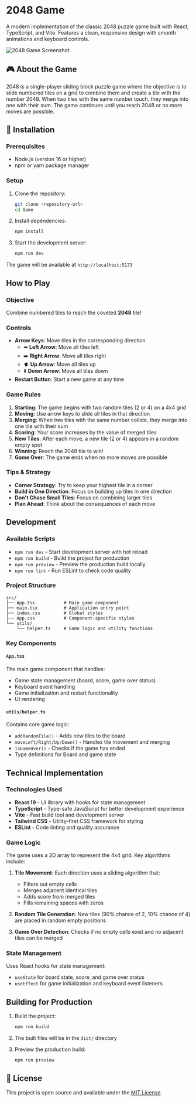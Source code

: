 # 2048 Game

A modern implementation of the classic 2048 puzzle game built with React, TypeScript, and Vite. Features a clean, responsive design with smooth animations and keyboard controls.

![2048 Game Screenshot](https://i.postimg.cc/8cv9nfL9/Screenshot-2025-10-16-000927.png)

## 🎮 About the Game

2048 is a single-player sliding block puzzle game where the objective is to slide numbered tiles on a grid to combine them and create a tile with the number 2048. When two tiles with the same number touch, they merge into one with their sum. The game continues until you reach 2048 or no more moves are possible.

## 🚀 Installation

### Prerequisites

- Node.js (version 16 or higher)
- npm or yarn package manager

### Setup

1. Clone the repository:
   ```bash
   git clone <repository-url>
   cd Game
   ```

2. Install dependencies:
   ```bash
   npm install
   ```

3. Start the development server:
   ```bash
   npm run dev
   ```

The game will be available at `http://localhost:5173`

##  How to Play

### Objective
Combine numbered tiles to reach the coveted **2048** tile!

### Controls
- **Arrow Keys**: Move tiles in the corresponding direction
  - ⬅️ **Left Arrow**: Move all tiles left
  - ➡️ **Right Arrow**: Move all tiles right
  - ⬆️ **Up Arrow**: Move all tiles up
  - ⬇️ **Down Arrow**: Move all tiles down
- **Restart Button**: Start a new game at any time

### Game Rules

1. **Starting**: The game begins with two random tiles (2 or 4) on a 4x4 grid
2. **Moving**: Use arrow keys to slide all tiles in that direction
3. **Merging**: When two tiles with the same number collide, they merge into one tile with their sum
4. **Scoring**: Your score increases by the value of merged tiles
5. **New Tiles**: After each move, a new tile (2 or 4) appears in a random empty spot
6. **Winning**: Reach the 2048 tile to win!
7. **Game Over**: The game ends when no more moves are possible

### Tips & Strategy
- **Corner Strategy**: Try to keep your highest tile in a corner
- **Build in One Direction**: Focus on building up tiles in one direction
- **Don't Chase Small Tiles**: Focus on combining larger tiles
- **Plan Ahead**: Think about the consequences of each move

## Development

### Available Scripts

- `npm run dev` - Start development server with hot reload
- `npm run build` - Build the project for production
- `npm run preview` - Preview the production build locally
- `npm run lint` - Run ESLint to check code quality

### Project Structure

```
src/
├── App.tsx           # Main game component
├── main.tsx          # Application entry point
├── index.css         # Global styles
├── App.css           # Component-specific styles
└── utils/
    └── helper.ts     # Game logic and utility functions
```

### Key Components

#### `App.tsx`
The main game component that handles:
- Game state management (board, score, game over status)
- Keyboard event handling
- Game initialization and restart functionality
- UI rendering

#### `utils/helper.ts`
Contains core game logic:
- `addRandomTile()` - Adds new tiles to the board
- `moveLeft/Right/Up/Down()` - Handles tile movement and merging
- `isGameOver()` - Checks if the game has ended
- Type definitions for Board and game state

##  Technical Implementation

### Technologies Used

- **React 19** - UI library with hooks for state management
- **TypeScript** - Type-safe JavaScript for better development experience
- **Vite** - Fast build tool and development server
- **Tailwind CSS** - Utility-first CSS framework for styling
- **ESLint** - Code linting and quality assurance

### Game Logic

The game uses a 2D array to represent the 4x4 grid. Key algorithms include:

1. **Tile Movement**: Each direction uses a sliding algorithm that:
   - Filters out empty cells
   - Merges adjacent identical tiles
   - Adds score from merged tiles
   - Fills remaining spaces with zeros

2. **Random Tile Generation**: New tiles (90% chance of 2, 10% chance of 4) are placed in random empty positions

3. **Game Over Detection**: Checks if no empty cells exist and no adjacent tiles can be merged

### State Management

Uses React hooks for state management:
- `useState` for board state, score, and game over status
- `useEffect` for game initialization and keyboard event listeners

##  Building for Production

1. Build the project:
   ```bash
   npm run build
   ```

2. The built files will be in the `dist/` directory

3. Preview the production build:
   ```bash
   npm run preview
   ```

## 📄 License

This project is open source and available under the [MIT License](LICENSE).

